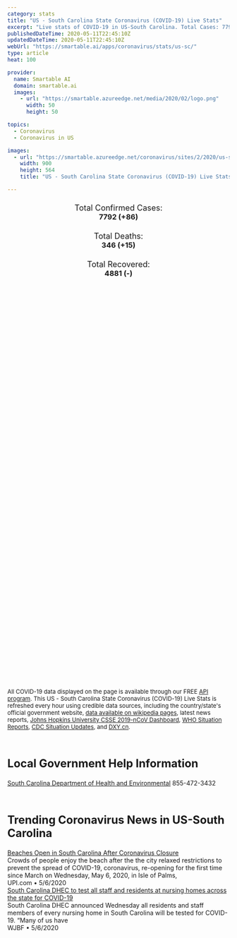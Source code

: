 ```yaml
---
category: stats
title: "US - South Carolina State Coronavirus (COVID-19) Live Stats"
excerpt: "Live stats of COVID-19 in US-South Carolina. Total Cases: 7792 (+86), Deaths: 346 (+15), Recoveries: 4881(-)."
publishedDateTime: 2020-05-11T22:45:10Z
updatedDateTime: 2020-05-11T22:45:10Z
webUrl: "https://smartable.ai/apps/coronavirus/stats/us-sc/"
type: article
heat: 100

provider:
  name: Smartable AI
  domain: smartable.ai
  images:
    - url: "https://smartable.azureedge.net/media/2020/02/logo.png"
      width: 50
      height: 50

topics:
  - Coronavirus
  - Coronavirus in US

images:
  - url: "https://smartable.azureedge.net/coronavirus/sites/2/2020/us-sc.jpg"
    width: 900
    height: 564
    title: "US - South Carolina State Coronavirus (COVID-19) Live Stats"

---
```

<div class="total-stats" style="text-align: center;">
    <h3>
	    <div style="font-size: 18px; font-weight: 400;">Total Confirmed Cases:</div>
	    7792 (<span class='red'>+86</span>)
    </h3>
    <h3>
	    <div style="font-size: 18px; font-weight: 400;">Total Deaths:</div>
	    346 (<span class='red'>+15</span>)
    </h3>
    <h3>
	    <div style="font-size: 18px; font-weight: 400;">Total Recovered:</div>
	    4881 (-)
    </h3>
</div>

<script type="text/javascript" src="https://www.gstatic.com/charts/loader.js"></script>

<div id="time_series_chart" style="width: 100%; height: 400px;"></div>
<script type="text/javascript">
  google.charts.load('current', {'packages':['corechart']});
  google.charts.setOnLoadCallback(drawChart);
  function drawChart() {
    var data = google.visualization.arrayToDataTable([
      ['Date', 'Total Cases', 'Total Deaths', 'Total Recovered'],
      ['1/22/2020', 0, 0, 0],['1/23/2020', 0, 0, 0],['1/24/2020', 0, 0, 0],['1/25/2020', 0, 0, 0],['1/26/2020', 0, 0, 0],['1/27/2020', 0, 0, 0],['1/28/2020', 0, 0, 0],['1/29/2020', 0, 0, 0],['1/30/2020', 0, 0, 0],['1/31/2020', 0, 0, 0],['2/1/2020', 0, 0, 0],['2/2/2020', 0, 0, 0],['2/3/2020', 0, 0, 0],['2/4/2020', 0, 0, 0],['2/5/2020', 0, 0, 0],['2/6/2020', 0, 0, 0],['2/7/2020', 0, 0, 0],['2/8/2020', 0, 0, 0],['2/9/2020', 0, 0, 0],['2/10/2020', 0, 0, 0],['2/11/2020', 0, 0, 0],['2/12/2020', 0, 0, 0],['2/13/2020', 0, 0, 0],['2/14/2020', 0, 0, 0],['2/15/2020', 0, 0, 0],['2/16/2020', 0, 0, 0],['2/17/2020', 0, 0, 0],['2/18/2020', 0, 0, 0],['2/19/2020', 0, 0, 0],['2/20/2020', 0, 0, 0],['2/21/2020', 0, 0, 0],['2/22/2020', 0, 0, 0],['2/23/2020', 0, 0, 0],['2/24/2020', 0, 0, 0],['2/25/2020', 0, 0, 0],['2/26/2020', 0, 0, 0],['2/27/2020', 0, 0, 0],['2/28/2020', 0, 0, 0],['2/29/2020', 0, 0, 0],['3/1/2020', 0, 0, 0],['3/2/2020', 0, 0, 0],['3/3/2020', 0, 0, 0],['3/4/2020', 0, 0, 0],['3/5/2020', 0, 0, 0],['3/6/2020', 0, 0, 0],['3/7/2020', 2, 0, 0],['3/8/2020', 2, 0, 0],['3/9/2020', 3, 0, 0],['3/10/2020', 3, 0, 0],['3/11/2020', 6, 0, 0],['3/12/2020', 7, 0, 0],['3/13/2020', 8, 0, 0],['3/14/2020', 19, 0, 0],['3/15/2020', 28, 0, 0],['3/16/2020', 33, 1, 0],['3/17/2020', 50, 1, 0],['3/18/2020', 61, 1, 0],['3/19/2020', 79, 1, 0],['3/20/2020', 126, 3, 0],['3/21/2020', 174, 3, 0],['3/22/2020', 197, 4, 0],['3/23/2020', 300, 5, 0],['3/24/2020', 343, 7, 0],['3/25/2020', 425, 7, 0],['3/26/2020', 457, 9, 0],['3/27/2020', 543, 13, 0],['3/28/2020', 662, 15, 0],['3/29/2020', 775, 16, 0],['3/30/2020', 926, 18, 0],['3/31/2020', 1084, 22, 0],['4/1/2020', 1294, 26, 0],['4/2/2020', 1554, 31, 0],['4/3/2020', 1700, 34, 0],['4/4/2020', 1917, 40, 0],['4/5/2020', 2049, 44, 0],['4/6/2020', 2232, 48, 0],['4/7/2020', 2417, 51, 0],['4/8/2020', 2552, 63, 0],['4/9/2020', 2793, 67, 0],['4/10/2020', 3067, 72, 0],['4/11/2020', 3211, 80, 0],['4/12/2020', 3314, 82, 0],['4/13/2020', 3439, 87, 0],['4/14/2020', 3553, 97, 0],['4/15/2020', 3656, 106, 0],['4/16/2020', 3918, 109, 0],['4/17/2020', 4086, 116, 0],['4/18/2020', 4248, 119, 0],['4/19/2020', 4377, 120, 0],['4/20/2020', 4439, 124, 0],['4/21/2020', 4608, 135, 0],['4/22/2020', 4761, 140, 0],['4/23/2020', 4917, 150, 0],['4/24/2020', 5071, 158, 0],['4/25/2020', 5255, 166, 3701],['4/26/2020', 5498, 174, 3701],['4/27/2020', 5626, 177, 3701],['4/28/2020', 5744, 192, 3701],['4/29/2020', 5890, 232, 3701],['4/30/2020', 6096, 244, 3701],['5/1/2020', 6284, 252, 4291],['5/2/2020', 6490, 267, 4881],['5/3/2020', 6627, 275, 4881],['5/4/2020', 6762, 283, 4881],['5/5/2020', 6853, 296, 4881],['5/6/2020', 6944, 305, 4881],['5/7/2020', 7145, 316, 4881],['5/8/2020', 7370, 320, 4881],['5/9/2020', 7533, 330, 4881],['5/10/2020', 7706, 331, 4881],['5/11/2020', 7792, 346, 4881],
    ]);
    var options = {
      curveType: 'none',
      chartArea: {'width': '80%', 'height': '80%'},
      legend: { position: 'top' },
      lineWidth: 5,
      colors: ['#f60109', '#444444', '#81B71F']
    };
    var chart = new google.visualization.LineChart(document.getElementById('time_series_chart'));
    chart.draw(data, options);
  }
</script>

<div id="geo_chart" style="width: 100%; height: 500px;"></div>
<script type="text/javascript">
  google.charts.load('current', {
    'packages':['geochart'],
    'mapsApiKey': 'AIzaSyDk1HhVhLaveyKrUhhHZ5YwzIpEcbdal6U'
  });
  google.charts.setOnLoadCallback(drawRegionsMap);
  function drawRegionsMap() {
    var data = google.visualization.arrayToDataTable([
      ['LATITUDE', 'LONGITUDE', 'DESCRIPTION', 'Total Cases', 'Total Deaths'],
      [34.3766, -82.3467, "Abbeville", 34, 0],[33.8497, -81.6097, "Aiken", 118, 6],[34.6433, -82.4588, "Anderson", 185, 8],[32.4599, -80.7869, "Beaufort", 279, 12],[32.9922, -80.0052, "Berkeley", 192, 15],[33.5579, -80.715, "Calhoun", 8, 1],[32.7957, -79.7848, "Charleston", 482, 10],[34.5753, -80.9048, "Chester", 39, 0],[34.7697, -80.2264, "Chesterfield", 79, 1],[33.6013, -80.3527, "Clarendon", 263, 26],[32.7718, -80.477, "Colleton", 33, 4],[34.401, -80.071, "Darlington", 174, 3],[34.3406, -79.1663, "Dillon", 95, 0],[33.186, -80.5794, "Dorchester", 106, 3],[33.7401, -81.8404, "Edgefield", 39, 2],[34.3718, -81.0907, "Fairfield", 80, 4],[33.8149, -79.4444, "Florence", 424, 20],[33.5567, -79.0591, "Georgetown", 50, 3],[34.8821, -82.3336, "Greenville", 933, 45],[34.1696, -82.024, "Greenwood", 62, 0],[32.6812, -81.1877, "Hampton", 28, 0],[33.6092, -78.9772, "Horry", 262, 18],[32.4681, -80.9178, "Jasper", 25, 1],[34.3672, -80.5883, "Kershaw", 253, 12],[34.7253, -80.6771, "Lancaster", 110, 4],[34.4912, -82.2957, "Laurens", 47, 2],[34.2202, -80.2483, "Lee", 106, 8],[33.9458, -81.0433, "Lexington", 478, 21],[34.2823, -79.4723, "Marion", 57, 3],[34.6438, -79.5867, "Marlboro", 57, 1],[34.2681, -81.4196, "Newberry", 32, 1],[34.7704, -83.0615, "Oconee", 37, 0],[33.5301, -80.5712, "Orangeburg", 101, 2],[34.819, -82.5828, "Pickens", 73, 1],[34.0324, -80.9717, "Richland", 1100, 54],[33.8573, -81.7313, "Saluda", 87, 0],[34.8606, -81.9535, "Spartanburg", 343, 12],[33.9753, -80.5264, "Sumter", 287, 12],[34.7922, -81.4614, "Union", 30, 0],[33.6665, -79.8293, "Williamsburg", 137, 7],[34.952, -81.3436, "York", 238, 5],[33.2419, -81.3659, "Barnwell", 33, 0],[33.0985, -81.0138, "Bamberg", 16, 0],[32.9593, -81.2363, "Allendale", 25, 3],[35.0742, -81.6558, "Cherokee", 22, 0],[33.7192, -82.2173, "McCormick", 47, 1],
    ]);
    var options = {
      backgroundColor: {fill:'transparent',stroke:'#FFF' ,strokeWidth:0 }, 
      displayMode: 'markers',
      region: 'US-SC', 
      resolution: 'metros',
      colorAxis: {colors: ['#F27D81', '#f60109']},
      sizeAxis: {minSize:3,  maxSize:12},
    };
    var chart = new google.visualization.GeoChart(document.getElementById('geo_chart'));
    chart.draw(data, options);
  };
</script>

<div id="geo_table"></div>
<script type="text/javascript">
  google.charts.load('current', {'packages':['table']});
  google.charts.setOnLoadCallback(drawTable);
  function drawTable() {
    var data = new google.visualization.DataTable();
    data.addColumn('string', 'Location');
    data.addColumn('number', 'Total Cases');
    data.addColumn('number', 'New Cases');
    data.addColumn('number', 'Active Cases');
    data.addColumn('number', 'Total Deaths');
    data.addColumn('number', 'New Deaths');
    data.addColumn('number', 'Total Recovered');
    data.addRows([
      [{v:"Abbeville", f:"Abbeville"}, 34, 0, 34, 0, 0, 0],[{v:"Aiken", f:"Aiken"}, 118, 0, 112, 6, 0, 0],[{v:"Anderson", f:"Anderson"}, 185, 0, 177, 8, 0, 0],[{v:"Beaufort", f:"Beaufort"}, 279, 0, 267, 12, 0, 0],[{v:"Berkeley", f:"Berkeley"}, 192, 0, 177, 15, 0, 0],[{v:"Calhoun", f:"Calhoun"}, 8, 0, 7, 1, 0, 0],[{v:"Charleston", f:"Charleston"}, 482, 0, 472, 10, 0, 0],[{v:"Chester", f:"Chester"}, 39, 0, 39, 0, 0, 0],[{v:"Chesterfield", f:"Chesterfield"}, 79, 0, 78, 1, 0, 0],[{v:"Clarendon", f:"Clarendon"}, 263, 0, 237, 26, 0, 0],[{v:"Colleton", f:"Colleton"}, 33, 0, 29, 4, 0, 0],[{v:"Darlington", f:"Darlington"}, 174, 0, 171, 3, 0, 0],[{v:"Dillon", f:"Dillon"}, 95, 0, 95, 0, 0, 0],[{v:"Dorchester", f:"Dorchester"}, 106, 0, 103, 3, 0, 0],[{v:"Edgefield", f:"Edgefield"}, 39, 0, 37, 2, 0, 0],[{v:"Fairfield", f:"Fairfield"}, 80, 0, 76, 4, 0, 0],[{v:"Florence", f:"Florence"}, 424, 0, 404, 20, 0, 0],[{v:"Georgetown", f:"Georgetown"}, 50, 0, 47, 3, 0, 0],[{v:"Greenville", f:"Greenville"}, 933, 0, 888, 45, 0, 0],[{v:"Greenwood", f:"Greenwood"}, 62, 0, 62, 0, 0, 0],[{v:"Hampton", f:"Hampton"}, 28, 0, 28, 0, 0, 0],[{v:"Horry", f:"Horry"}, 262, 0, 244, 18, 0, 0],[{v:"Jasper", f:"Jasper"}, 25, 0, 24, 1, 0, 0],[{v:"Kershaw", f:"Kershaw"}, 253, 0, 241, 12, 0, 0],[{v:"Lancaster", f:"Lancaster"}, 110, 0, 106, 4, 0, 0],[{v:"Laurens", f:"Laurens"}, 47, 0, 45, 2, 0, 0],[{v:"Lee", f:"Lee"}, 106, 0, 98, 8, 0, 0],[{v:"Lexington", f:"Lexington"}, 478, 0, 457, 21, 0, 0],[{v:"Marion", f:"Marion"}, 57, 0, 54, 3, 0, 0],[{v:"Marlboro", f:"Marlboro"}, 57, 0, 56, 1, 0, 0],[{v:"Newberry", f:"Newberry"}, 32, 0, 31, 1, 0, 0],[{v:"Oconee", f:"Oconee"}, 37, 0, 37, 0, 0, 0],[{v:"Orangeburg", f:"Orangeburg"}, 101, 0, 99, 2, 0, 0],[{v:"Pickens", f:"Pickens"}, 73, 0, 72, 1, 0, 0],[{v:"Richland", f:"Richland"}, 1100, 0, 1046, 54, 0, 0],[{v:"Saluda", f:"Saluda"}, 87, 0, 87, 0, 0, 0],[{v:"Spartanburg", f:"Spartanburg"}, 343, 0, 331, 12, 0, 0],[{v:"Sumter", f:"Sumter"}, 287, 0, 275, 12, 0, 0],[{v:"Union", f:"Union"}, 30, 0, 30, 0, 0, 0],[{v:"Williamsburg", f:"Williamsburg"}, 137, 0, 130, 7, 0, 0],[{v:"York", f:"York"}, 238, 0, 233, 5, 0, 0],[{v:"Barnwell", f:"Barnwell"}, 33, 0, 33, 0, 0, 0],[{v:"Bamberg", f:"Bamberg"}, 16, 0, 16, 0, 0, 0],[{v:"Allendale", f:"Allendale"}, 25, 0, 22, 3, 0, 0],[{v:"Cherokee", f:"Cherokee"}, 22, 0, 22, 0, 0, 0],[{v:"McCormick", f:"McCormick"}, 47, 0, 46, 1, 0, 0],
    ]);
    data.setProperty(0, 0, 'style', 'min-width:100px');
    var table = new google.visualization.Table(document.getElementById('geo_table'));
    table.draw(data, {allowHtml: true, sortColumn: 2, sortAscending: false, width: '660px', height: '100%'});
  }
</script>

<span style="font-size: 13px">All COVID-19 data displayed on the page is available through our FREE <a href="https://developer.smartable.ai">API program</a>. This US - South Carolina State Coronavirus (COVID-19) Live Stats is refreshed every hour using credible data sources, including the country/state's official government website, <a href="https://en.wikipedia.org/wiki/2019%E2%80%9320_coronavirus_pandemic" target="_blank">data available on wikipedia pages</a>, latest news reports, <a href="https://systems.jhu.edu/research/public-health/ncov/" target="_blank">Johns Hopkins University CSSE 2019-nCoV Dashboard</a>, <a href="https://www.who.int/emergencies/diseases/novel-coronavirus-2019/situation-reports" target="_blank">WHO Situation Reports</a>, <a href="https://www.cdc.gov/coronavirus/2019-ncov/index.html" target="_blank">CDC Situation Updates</a>, and <a href="https://ncov.dxy.cn/ncovh5/view/pneumonia" target="_blank">DXY.cn</a>.</span>

<h2 id="news" class="center" style="margin-top: 60px; font-size: 25px;">Local Government Help Information</h2>
<div class="info center">
<a href="https://www.scdhec.gov/health/infectious-diseases/viruses/coronavirus-disease-2019-covid-19" target="_blank">South Carolina Department of Health and Environmental</a> 855-472-3432
</div>
<h2 id="news" class="center" style="margin-top: 60px; font-size: 25px;">Trending Coronavirus News in US-South Carolina</h2>
<div class="row">
<div class="col-md-6 col-sm-12">
  <div class="content-card">
	<a href="https://www.upi.com/News_Photos/view/upi/a01c0429493082fa35af960e0b28f58b/Beaches-Open-in-South-Carolina-After-Coronavirus-Closure/"><div class="card-image" style="background-image: url(https://cdnph.upi.com/pv/upi/a01c0429493082fa35af960e0b28f58b/BEACHES-CHARLESTON.jpg)"></div></a>
	<div class="content">
		<div class="card-title"><a href="https://www.upi.com/News_Photos/view/upi/a01c0429493082fa35af960e0b28f58b/Beaches-Open-in-South-Carolina-After-Coronavirus-Closure/">Beaches Open in South Carolina After Coronavirus Closure</a></div>
		<div class="card-excerpt">Crowds of people enjoy the beach after the the city relaxed restrictions to prevent the spread of COVID-19, coronavirus, re-opening for the first time since March on Wednesday, May 6, 2020, in Isle of Palms,</div>
		<div class="card-meta">
			<span class="card-provider">UPI.com</span> • <span class="card-date">5/6/2020</span>
		</div>
	</div>
  </div>
</div>
<div class="col-md-6 col-sm-12">
  <div class="content-card">
	<a href="https://www.wjbf.com/news/south-carolina-news/south-carolina-dhec-to-test-all-staff-and-residents-at-nursing-homes-across-the-state-for-covid-19/"><div class="card-image" style="background-image: url(https://www.wjbf.com/wp-content/uploads/sites/47/2016/01/sc_36101647_ver1.0.png?w=1280&h=720&crop=1)"></div></a>
	<div class="content">
		<div class="card-title"><a href="https://www.wjbf.com/news/south-carolina-news/south-carolina-dhec-to-test-all-staff-and-residents-at-nursing-homes-across-the-state-for-covid-19/">South Carolina DHEC to test all staff and residents at nursing homes across the state for COVID-19</a></div>
		<div class="card-excerpt">South Carolina DHEC announced Wednesday all residents and staff members of every nursing home in South Carolina will be tested for COVID-19. “Many of us have</div>
		<div class="card-meta">
			<span class="card-provider">WJBF</span> • <span class="card-date">5/6/2020</span>
		</div>
	</div>
  </div>
</div>

</div>

